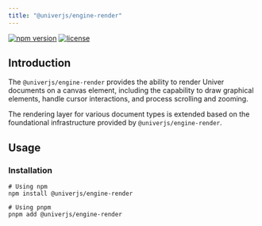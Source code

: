 ```yaml
---
title: "@univerjs/engine-render"
---
```


[![npm version](https://img.shields.io/npm/v/@univerjs/engine-render)](https://npmjs.org/package/@univerjs/engine-render)
[![license](https://img.shields.io/npm/l/@univerjs/engine-render)](https://img.shields.io/npm/l/@univerjs/engine-render)

## Introduction

The `@univerjs/engine-render` provides the ability to render Univer documents on a canvas element, including the capability to draw graphical elements, handle cursor interactions, and process scrolling and zooming.

The rendering layer for various document types is extended based on the foundational infrastructure provided by `@univerjs/engine-render`.

## Usage

### Installation

```shell
# Using npm
npm install @univerjs/engine-render

# Using pnpm
pnpm add @univerjs/engine-render
```
